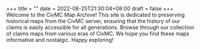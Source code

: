 +++
title = ""
date = 2022-08-25T21:30:04+08:00
draft = false
+++
Welcome to the CivMC Map Archive! This site is dedicated to preserving historical maps from the CivMC server, ensuring that the history of our claims is easily accessible for all generations. Browse through our collection of claims maps from various eras of CivMC. We hope you find these maps informative and nostalgic. Happy exploring!
